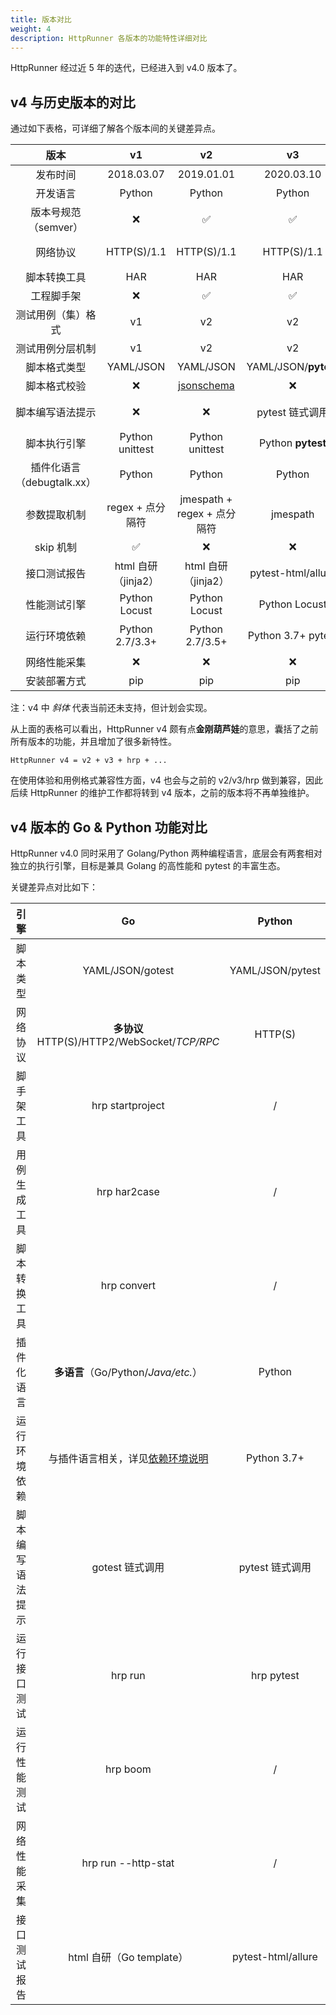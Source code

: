 ```yaml
---
title: 版本对比
weight: 4
description: HttpRunner 各版本的功能特性详细对比
---
```


HttpRunner 经过近 5 年的迭代，已经进入到 v4.0 版本了。

## v4 与历史版本的对比

通过如下表格，可详细了解各个版本间的关键差异点。

| 版本 | v1 | v2 | v3 | HttpRunner+ | v4 |
| :--: | :--: | :--: | :--: | :--: | :--: |
| 发布时间 | 2018.03.07 | 2019.01.01 | 2020.03.10 | 2021.11.18 | 2022.05.01 |
| 开发语言 | Python | Python | Python | Golang | Golang + Python |
| 版本号规范（semver） | ❌ | ✅ | ✅ | ✅ | ✅ |
| 网络协议 | HTTP(S)/1.1 | HTTP(S)/1.1 | HTTP(S)/1.1 | HTTP(S)/1.1 | **多协议** HTTP(S)/HTTP2/WebSocket/_TCP/RPC_ |
| 脚本转换工具 | HAR | HAR | HAR |HAR | HAR/_Postman/Swagger/Curl_ |
| 工程脚⼿架 | ❌ | ✅ | ✅ | ✅ | ✅ |
| 测试⽤例（集）格式 | v1 | v2 | v2 | v2 | v2 |
| 测试⽤例分层机制 | v1 | v2 | v2 | v2 | v2 |
| 脚本格式类型 | YAML/JSON | YAML/JSON | YAML/JSON/**pytest** | YAML/JSON | YAML/JSON/**pytest**/**gotest** |
| 脚本格式校验 | ❌ | [jsonschema] | ❌ | ❌ | _TODO_ |
| 脚本编写语法提示 | ❌ | ❌ | pytest 链式调用 | gotest 链式调用 | gotest 链式调用 + pytest 链式调用 |
| 脚本执行引擎 | Python unittest | Python unittest | Python **pytest** | Go 自研 | Go 自研 + Python **pytest** |
| 插件化语言（debugtalk.xx） | Python | Python | Python | **多语言**（Go/Python） | **多语言**（Go/Python/_Java/etc._） |
| 参数提取机制 | regex + 点分隔符 | jmespath + regex + 点分隔符 | jmespath | jmespath + regex | jmespath + regex |
| skip 机制 | ✅ | ❌ | ❌ | ❌ | _TODO_ |
| 接口测试报告 | html 自研（jinja2） | html 自研（jinja2） | pytest-html/allure | html 自研（Go template） | html 自研（Go template） + _pytest-html/allure_ |
| 性能测试引擎 | Python Locust | Python Locust | Python Locust | Go Boomer | Go Boomer |
| 运行环境依赖 | Python 2.7/3.3+ | Python 2.7/3.5+ | Python 3.7+ pytest | 无需依赖 | Go 引擎无需依赖<br/>pytest 引擎依赖 Python 3.7+ |
| 网络性能采集 | ❌ | ❌ | ❌ | ❌ | ✅ |
| 安装部署方式 | pip | pip | pip | curl/wget | curl/wget |

注：v4 中 _斜体_ 代表当前还未支持，但计划会实现。

从上面的表格可以看出，HttpRunner v4 颇有点**金刚葫芦娃**的意思，囊括了之前所有版本的功能，并且增加了很多新特性。

```
HttpRunner v4 = v2 + v3 + hrp + ...
```

在使用体验和用例格式兼容性方面，v4 也会与之前的 v2/v3/hrp 做到兼容，因此后续 HttpRunner 的维护工作都将转到 v4 版本，之前的版本将不再单独维护。

## v4 版本的 Go & Python 功能对比

HttpRunner v4.0 同时采用了 Golang/Python 两种编程语言，底层会有两套相对独立的执行引擎，目标是兼具 Golang 的高性能和 pytest 的丰富生态。

关键差异点对比如下：

| 引擎 | Go | Python |
| :--: | :--: | :--: |
| 脚本类型 | YAML/JSON/gotest | YAML/JSON/pytest |
| 网络协议 | **多协议** HTTP(S)/HTTP2/WebSocket/_TCP/RPC_ | HTTP(S) |
| 脚手架工具 | hrp startproject | / |
| 用例生成工具 | hrp har2case | / |
| 脚本转换工具 | hrp convert | / |
| 插件化语言 | **多语言**（Go/Python/_Java/etc._） | Python |
| 运行环境依赖 | 与插件语言相关，详见[依赖环境说明] | Python 3.7+ |
| 脚本编写语法提示 | gotest 链式调用 | pytest 链式调用 |
| 运行接口测试 | hrp run | hrp pytest |
| 运行性能测试 | hrp boom | / |
| 网络性能采集 | hrp run --http-stat | / |
| 接口测试报告 | html 自研（Go template） | pytest-html/allure |


[jsonschema]: https://github.com/python-jsonschema/jsonschema
[依赖环境说明]: /docs/user-guide/installation/#%E4%BE%9D%E8%B5%96%E7%8E%AF%E5%A2%83%E8%AF%B4%E6%98%8E
